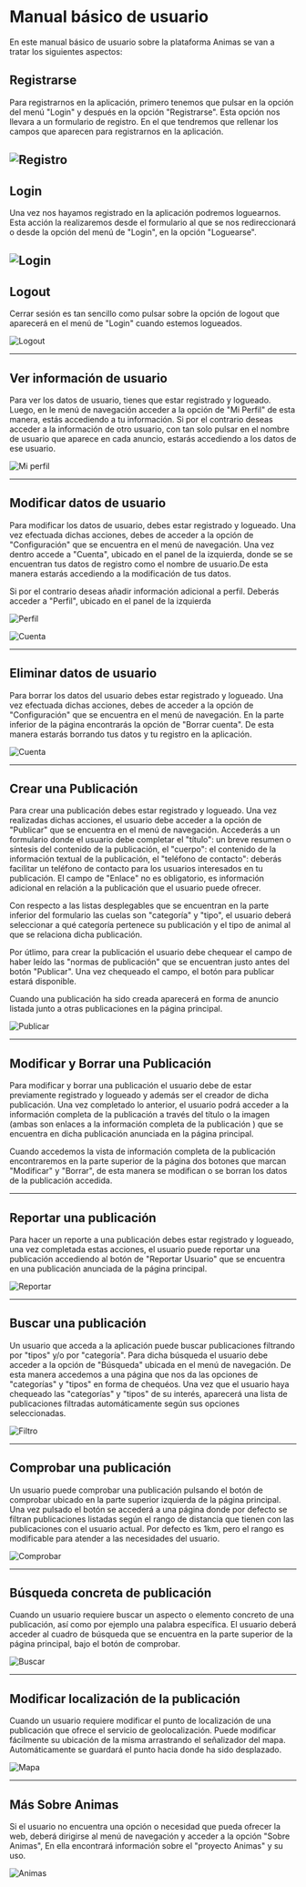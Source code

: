 Manual básico de usuario
========================================

En este manual básico de usuario sobre la plataforma Animas se van a tratar los siguientes aspectos:

Registrarse
-----------------------

Para registrarnos en la aplicación, primero tenemos que pulsar en la opción del menú "Login" y después en la opción "Registrarse". Esta opción nos llevara a un formulario de registro. En el que tendremos que rellenar los campos que aparecen para registrarnos en la aplicación.

![Registro](img/app/registro.png)
-----------------------------------------------
Login
------------------------

Una vez nos hayamos registrado en la aplicación podremos loguearnos. Esta acción la realizaremos desde el formulario al que se nos redireccionará o desde la opción del menú de "Login", en la opción "Loguearse".

![Login](img/app/login.png)
-----------------------------------------------
Logout
-----------------------

Cerrar sesión es tan sencillo como pulsar sobre la opción de logout que aparecerá en el menú de "Login" cuando estemos logueados.

![Logout](img/app/logout.png)

-----------------------------------------------
Ver información de usuario
-----------------------

Para ver los datos de usuario, tienes que estar registrado y logueado. Luego, en le menú de navegación acceder a la opción de "Mi Perfil" de esta manera, estás accediendo a tu información.
Si por el contrario deseas acceder a la información de otro usuario, con tan solo pulsar en el nombre de usuario que aparece en cada anuncio, estarás accediendo a los datos de ese usuario.

![Mi perfil](img/app/miperfil.png)

-----------------------------------------------
Modificar datos de usuario
--------------------------

Para modificar los datos de usuario, debes estar registrado y logueado. Una vez efectuada dichas acciones, debes de acceder a la opción de "Configuración" que se encuentra en el menú de navegación. Una vez dentro accede a "Cuenta", ubicado en el panel de la izquierda, donde se se encuentran tus datos de registro como el nombre de usuario.De esta manera estarás accediendo a la modificación de tus datos.

Si por el contrario deseas añadir información adicional a perfil. Deberás acceder a "Perfil", ubicado en el panel de la izquierda

![Perfil](img/app/perfil.png)

![Cuenta](img/app/cuenta.png)

-----------------------------------------------
Eliminar datos de usuario
--------------------------
Para borrar los datos del usuario debes estar registrado y logueado. Una vez efectuada dichas acciones, debes de acceder a la opción de "Configuración" que se encuentra en el menú de navegación. En la parte inferior de la página encontrarás la opción de "Borrar cuenta". De esta manera estarás borrando tus datos y tu registro en la aplicación.

![Cuenta](img/app/borrar.png)

-----------------------------------------------
Crear una Publicación
--------------------------

Para crear una publicación debes estar registrado y logueado. Una vez realizadas dichas acciones, el usuario debe acceder a la opción de "Publicar" que se encuentra en el menú de navegación. Accederás a un formulario donde el usuario debe completar el "título": un breve resumen o síntesis del contenido de la publicación, el "cuerpo": el contenido de la información textual de la publicación, el "teléfono de contacto": deberás facilitar un teléfono de contacto para los usuarios interesados en tu publicación. El campo de "Enlace" no es obligatorio, es información adicional en relación a la publicación que el usuario puede ofrecer.

Con respecto a las listas desplegables que se encuentran en la parte inferior del formulario las cuelas son "categoría" y "tipo", el usuario deberá seleccionar a qué categoría pertenece su publicación y el tipo de animal al que se relaciona dicha publicación.

Por útlimo, para crear la publicación el usuario debe chequear el campo de haber leído las "normas de publicación" que se encuentran justo antes del botón "Publicar". Una vez chequeado el campo, el botón para publicar estará disponible.

Cuando una publicación ha sido creada aparecerá en forma de anuncio listada junto a otras publicaciones en la página principal.

![Publicar](img/app/publicar.png)

-----------------------------------------------
Modificar y Borrar una Publicación
--------------------------

Para modificar y borrar una publicación el usuario debe de estar previamente registrado y logueado y además ser el creador de dicha publicación. Una vez completado lo anterior, el usuario podrá acceder a la información completa de la publicación a través del título o la imagen (ambas son enlaces a la información completa de la publicación ) que se encuentra en dicha publicación anunciada en la página principal.

Cuando accedemos la vista de información completa de la publicación encontraremos en la parte superior de la página dos botones que marcan "Modificar" y "Borrar", de esta manera se modifican o se borran los datos de la publicación accedida.

-----------------------------------------------
Reportar una publicación
--------------------------
Para hacer un reporte a una publicación debes estar registrado y logueado, una vez completada estas acciones, el usuario puede reportar una publicación accediendo al botón de "Reportar Usuario" que se encuentra en una publicación anunciada de la página principal.


![Reportar](img/app/public-anuncio.png)

-----------------------------------------------
Buscar una publicación
--------------------------
Un usuario que acceda a la aplicación puede buscar publicaciones filtrando por "tipos" y/o por "categoría". Para dicha búsqueda el usuario debe acceder a la opción de "Búsqueda" ubicada en el menú de navegación. De esta manera accedemos a una página que nos da las opciones de "categorías" y "tipos" en forma de chequéos. Una vez que el usuario haya chequeado las "categorías" y "tipos" de su interés, aparecerá una lista de publicaciones filtradas automáticamente según sus opciones seleccionadas.

![Filtro](img/app/busqueda.png)

---------------------------------------------
Comprobar una publicación
--------------------------
Un usuario puede comprobar una publicación pulsando el botón de comprobar ubicado en la parte superior izquierda de la página principal. Una vez pulsado el botón se accederá a una página donde por defecto se filtran publicaciones listadas según el rango de distancia que tienen con las publicaciones con el usuario actual. Por defecto es 1km, pero el rango es modificable para atender a las necesidades del usuario.

![Comprobar](img/app/comprobar-filtrar.png)

---------------------------------------------
Búsqueda concreta de publicación
--------------------------
Cuando un usuario requiere buscar un aspecto o elemento concreto de una publicación, así como por ejemplo una palabra específica. El usuario deberá acceder al cuadro de búsqueda que se encuentra en la parte superior de la página principal, bajo el botón de comprobar.

![Buscar](img/app/comprobar-filtrar.png)

---------------------------------------------
Modificar localización de la publicación
--------------------------
Cuando un usuario requiere modificar el punto de localización de una publicación que ofrece el servicio de geolocalización. Puede modificar fácilmente su ubicación de la misma arrastrando el señalizador del mapa. Automáticamente se guardará el punto hacia donde ha sido desplazado.

![Mapa](img/app/mapa.png)

---------------------------------------------
Más Sobre Animas
--------------------------

Si el usuario no encuentra una opción o necesidad que pueda ofrecer la web, deberá dirigirse al menú de navegación y acceder a la opción "Sobre Animas", En ella encontrará información sobre el "proyecto Animas" y su uso.

![Animas](img/app/sobreanimas.png)
